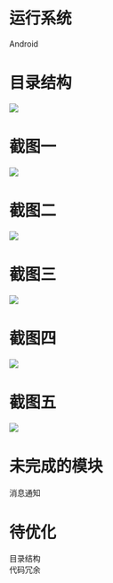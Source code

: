 # 运行系统
Android
# 目录结构
![](http://olanoc69d.bkt.clouddn.com/20170323290651026013431.png)
# 截图一
![](https://github.com/freedomdouble/bbs/blob/master/gif/1.gif)
# 截图二
![](https://github.com/freedomdouble/bbs/blob/master/gif/2.gif)
# 截图三
![](https://github.com/freedomdouble/bbs/blob/master/gif/3.gif)
# 截图四
![](https://github.com/freedomdouble/bbs/blob/master/gif/4.gif)
# 截图五
![](https://github.com/freedomdouble/bbs/blob/master/gif/5.gif)
# 未完成的模块
消息通知
# 待优化
目录结构  
代码冗余
